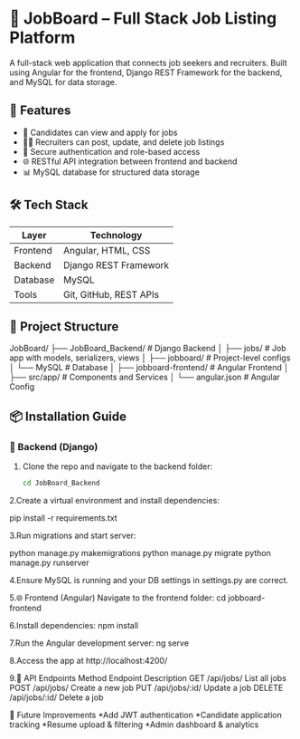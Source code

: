 # 💼 JobBoard – Full Stack Job Listing Platform

A full-stack web application that connects job seekers and recruiters. Built using Angular for the frontend, Django REST Framework for the backend, and MySQL for data storage.

## 🚀 Features

- 📝 Candidates can view and apply for jobs
- 🧑‍💼 Recruiters can post, update, and delete job listings
- 🔐 Secure authentication and role-based access
- 🌐 RESTful API integration between frontend and backend
- 📊 MySQL database for structured data storage

## 🛠️ Tech Stack

| Layer     | Technology               |
|-----------|--------------------------|
| Frontend  | Angular, HTML, CSS       |
| Backend   | Django REST Framework    |
| Database  | MySQL                    |
| Tools     | Git, GitHub, REST APIs   |

## 📂 Project Structure

JobBoard/
├── JobBoard_Backend/ # Django Backend
│ ├── jobs/ # Job app with models, serializers, views
│ ├── jobboard/ # Project-level configs
│ └──  MySQL # Database
│
├── jobboard-frontend/ # Angular Frontend
│ ├── src/app/ # Components and Services
│ └── angular.json # Angular Config


## 📦 Installation Guide

### 🔧 Backend (Django)

1. Clone the repo and navigate to the backend folder:
   ```bash
   cd JobBoard_Backend
2.Create a virtual environment and install dependencies:

pip install -r requirements.txt

3.Run migrations and start server:

python manage.py makemigrations
python manage.py migrate
python manage.py runserver

4.Ensure MySQL is running and your DB settings in settings.py are correct.

5.🌐 Frontend (Angular)
Navigate to the frontend folder:
cd jobboard-frontend

6.Install dependencies:
npm install

7.Run the Angular development server:
ng serve

8.Access the app at http://localhost:4200/

9.📡 API Endpoints
Method	Endpoint	Description
GET	/api/jobs/	List all jobs
POST	/api/jobs/	Create a new job
PUT	/api/jobs/:id/	Update a job
DELETE	/api/jobs/:id/	Delete a job

🧪 Future Improvements
*Add JWT authentication
*Candidate application tracking
*Resume upload & filtering
*Admin dashboard & analytics

